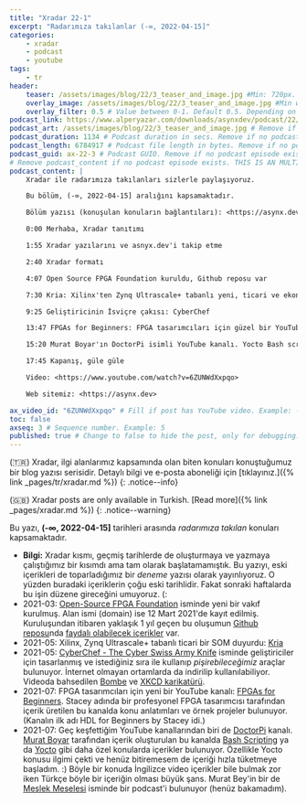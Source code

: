 ```yaml
---
title: "Xradar 22-1"
excerpt: "Radarımıza takılanlar (-∞, 2022-04-15]"
categories:
    - xradar
    - podcast
    - youtube
tags:
    - tr
header:
    teaser: /assets/images/blog/22/3_teaser_and_image.jpg #Min: 720px. Ratio: 16x9. Prefer png. Example: /assets/images/blog/21/5_teaser.png
    overlay_image: /assets/images/blog/22/3_teaser_and_image.jpg #Min width: 1920px. Ratio: 16x9. Prefer png but jpeg is mostly OK. On widescreens, only horizontal center will be shown thus try to keep content on center horizontal bar. Example: /assets/images/blog/21/5_image.png
    overlay_filter: 0.5 # Value between 0-1. Default 0.5. Depending on color spectrum of overlay_image, adjust by trying. Higher value if image is bright.
podcast_link: https://www.alperyazar.com/downloads/asynxdev/podcast/22/xradar-22-1.mp3 # Link to podcast file. Remove if no podcast episode exists. Example: https://www.alperyazar.com/downloads/asynxdev/podcast/21/ax-21-5.m4a
podcast_art: /assets/images/blog/22/3_teaser_and_image.jpg # Remove if no podcast episode exists.
podcast_duration: 1134 # Podcast duration in secs. Remove if no podcast episode exists. Example: 126
podcast_length: 6784917 # Podcast file length in bytes. Remove if no podcast episode exists. Example: 2042945
podcast_guid: ax-22-3 # Podcast GUIO. Remove if no podcast episode exists. Example: ax-21-5
# Remove podcast_content if no podcast episode exists. THIS IS AN MULTI LINE EXAMPLE. Supports simple markdown. Typically this is description text of YouTube video if the post also has a video.
podcast_content: |
    Xradar ile radarımıza takılanları sizlerle paylaşıyoruz.

    Bu bölüm, (-∞, 2022-04-15] aralığını kapsamaktadır.

    Bölüm yazısı (konuşulan konuların bağlantıları): <https://asynx.dev/blog/2022/04/xradar-22-1.html>

    0:00 Merhaba, Xradar tanıtımı

    1:55 Xradar yazılarını ve asnyx.dev'i takip etme

    2:40 Xradar formatı

    4:07 Open Source FPGA Foundation kuruldu, Github reposu var

    7:30 Kria: Xilinx'ten Zynq Ultrascale+ tabanlı yeni, ticari ve ekonomik bir SOM

    9:25 Geliştiricinin İsviçre çakısı: CyberChef

    13:47 FPGAs for Beginners: FPGA tasarımcıları için güzel bir YouTube kanalı

    15:20 Murat Boyar'ın DoctorPi isimli YouTube kanalı. Yocto Bash scripting dersleri, OSS lisans tanıtımları. Meslek Meselesi podcasti

    17:45 Kapanış, güle güle

    Video: <https://www.youtube.com/watch?v=6ZUNWdXxpqo>

    Web sitemiz: <https://asynx.dev>

ax_video_id: "6ZUNWdXxpqo" # Fill if post has YouTube video. Example: -GNsF_dTmjU for https://www.youtube.com/watch?v=-GNsF_dTmjU
toc: false
axseq: 3 # Sequence number. Example: 5
published: true # Change to false to hide the post, only for debugging. Default true.
---
```


(🇹🇷) Xradar, ilgi alanlarımız kapsamında olan biten konuları konuştuğumuz bir
blog yazısı serisidir. Detaylı bilgi ve e-posta aboneliği için
[tıklayınız.]({% link _pages/tr/xradar.md %})
{: .notice--info}

(🇬🇧) Xradar posts are only available in Turkish.
[Read more]({% link _pages/xradar.md %})
{: .notice--warning}

Bu yazı, **(-∞, 2022-04-15]** tarihleri arasında *radarımıza takılan*
konuları kapsamaktadır.

* **Bilgi:** Xradar kısmı, geçmiş tarihlerde de oluşturmaya ve  yazmaya
  çalıştığımız bir kısımdı ama tam olarak başlatamamıştık. Bu yazıyı, eski
  içerikleri de toparladığımız bir *deneme* yazısı olarak yayınlıyoruz. O
  yüzden buradaki içeriklerin çoğu eski tarihlidir. Fakat sonraki haftalarda bu
  işin düzene gireceğini umuyoruz. (:
* 2021-03: [Open-Source FPGA Foundation](https://osfpga.org/) isminde yeni bir
  vakıf kurulmuş. Alan ismi (domain) ise 12 Mart 2021'de kayıt edilmiş.
  Kuruluşundan itibaren yaklaşık 1 yıl geçen bu oluşumun [Github
  reposu](https://github.com/os-fpga)nda [faydalı olabilecek
  içerikler](https://github.com/os-fpga/open-source-fpga-resource) var.
* 2021-05: Xilinx, Zynq Ultrascale+ tabanlı ticari bir SOM duyurdu:
  [Kria](https://www.xilinx.com/products/som/kria.html)
* 2021-05: [CyberChef - The Cyber Swiss Army
  Knife](https://gchq.github.io/CyberChef/) isminde geliştiriciler için
  tasarlanmış ve istediğiniz sıra ile kullanıp *pişirebileceğimiz* araçlar
  bulunuyor. İnternet olmayan ortamlarda da indirilip kullanılabiliyor. Videoda
  bahsedilen [Bombe](https://en.wikipedia.org/wiki/Bombe) ve [XKCD
  karikatürü](https://xkcd.com/221/).
* 2021-07: FPGA tasarımcıları için yeni bir YouTube kanalı: [FPGAs for
  Beginners](https://www.youtube.com/c/FPGAsforBeginners). Stacey adında bir
  profesyonel FPGA tasarımcısı tarafından içerik üretilen bu kanalda konu
  anlatımları ve örnek projeler bulunuyor. (Kanalın ilk adı HDL for Beginners
  by Stacey idi.)
* 2021-07: Geç keşfettiğim YouTube kanallarından biri de
  [DoctorPi](https://www.youtube.com/channel/UCgbx7s94B34xuOIhMcLHaFA) kanalı.
  [Murat Boyar](https://www.linkedin.com/in/mboyar) tarafından içerik
  oluşturulan bu kanalda [Bash
  Scripting](https://www.youtube.com/watch?v=Knya4JYheGE&list=PLlKf4EyiSijANwtEd5y_lgtBLJvX3idvF)
  ya da
  [Yocto](https://www.youtube.com/playlist?list=PLlKf4EyiSijBz9dsXVGe7a-R6wJCvSRXt)
  gibi daha özel konularda içerikler bulunuyor. Özellikle Yocto konusu ilgimi
  çekti ve henüz bitiremesem de içeriği hızla tüketmeye başladım. :) Böyle bir
  konuda İngilizce video içerikler bile bulmak zor iken Türkçe böyle bir
  içeriğin olması büyük şans. Murat Bey'in bir de [Meslek
  Meselesi](https://anchor.fm/doctorpi) isminde bir podcast'i bulunuyor (henüz
  bakamadım).
